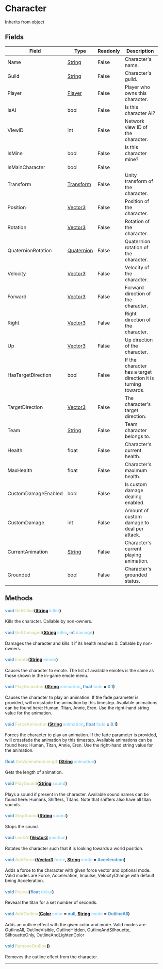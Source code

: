 # Character
Inherits from object
## Fields
|Field|Type|Readonly|Description|
|---|---|---|---|
|Name|[String](../static/String.md)|False|Character's name.|
|Guild|[String](../static/String.md)|False|Character's guild.|
|Player|[Player](../objects/Player.md)|False|Player who owns this character.|
|IsAI|bool|False|Is this character AI?|
|ViewID|int|False|Network view ID of the character.|
|IsMine|bool|False|Is this character mine?|
|IsMainCharacter|bool|False||
|Transform|[Transform](../objects/Transform.md)|False|Unity transform of the character.|
|Position|[Vector3](../objects/Vector3.md)|False|Position of the character.|
|Rotation|[Vector3](../objects/Vector3.md)|False|Rotation of the character.|
|QuaternionRotation|[Quaternion](../objects/Quaternion.md)|False|Quaternion rotation of the character.|
|Velocity|[Vector3](../objects/Vector3.md)|False|Velocity of the character.|
|Forward|[Vector3](../objects/Vector3.md)|False|Forward direction of the character.|
|Right|[Vector3](../objects/Vector3.md)|False|Right direction of the character.|
|Up|[Vector3](../objects/Vector3.md)|False|Up direction of the character.|
|HasTargetDirection|bool|False|If the character has a target direction it is turning towards.|
|TargetDirection|[Vector3](../objects/Vector3.md)|False|The character's target direction.|
|Team|[String](../static/String.md)|False|Team character belongs to.|
|Health|float|False|Character's current health.|
|MaxHealth|float|False|Character's maximum health.|
|CustomDamageEnabled|bool|False|Is custom damage dealing enabled.|
|CustomDamage|int|False|Amount of custom damage to deal per attack.|
|CurrentAnimation|[String](../static/String.md)|False|Character's current playing animation.|
|Grounded|bool|False|Character's grounded status.|
## Methods
#### <span style="color:#509cd4;">void</span> <span style="color:#dcdcaa;">GetKilled</span>(<span style="color:#509cd4;">[String](../static/String.md)</span> <span style="color:#9cdcfe;">killer</span>)
Kills the character. Callable by non-owners.
#### <span style="color:#509cd4;">void</span> <span style="color:#dcdcaa;">GetDamaged</span>(<span style="color:#509cd4;">[String](../static/String.md)</span> <span style="color:#9cdcfe;">killer</span>, <span style="color:#509cd4;">int</span> <span style="color:#9cdcfe;">damage</span>)
Damages the character and kills it if its health reaches 0. Callable by non-owners.
#### <span style="color:#509cd4;">void</span> <span style="color:#dcdcaa;">Emote</span>(<span style="color:#509cd4;">[String](../static/String.md)</span> <span style="color:#9cdcfe;">emote</span>)
Causes the character to emote. The list of available emotes is the same as those shown in the in-game emote menu.
#### <span style="color:#509cd4;">void</span> <span style="color:#dcdcaa;">PlayAnimation</span>(<span style="color:#509cd4;">[String](../static/String.md)</span> <span style="color:#9cdcfe;">animation</span>, <span style="color:#509cd4;">float</span> <span style="color:#9cdcfe;">fade</span> = <span style="color:#509cd4;">0.1</span>)
Causes the character to play an animation.  If the fade parameter is provided, will crossfade the animation by this timestep. Available animations can be found here: Human, Titan, Annie, Eren. Use the right-hand string value for the animation.
#### <span style="color:#509cd4;">void</span> <span style="color:#dcdcaa;">ForceAnimation</span>(<span style="color:#509cd4;">[String](../static/String.md)</span> <span style="color:#9cdcfe;">animation</span>, <span style="color:#509cd4;">float</span> <span style="color:#9cdcfe;">fade</span> = <span style="color:#509cd4;">0.1</span>)
Forces the character to play an animation. If the fade parameter is provided, will crossfade the animation by this timestep. Available animations can be found here: Human, Titan, Annie, Eren. Use the right-hand string value for the animation.
#### <span style="color:#509cd4;">float</span> <span style="color:#dcdcaa;">GetAnimationLength</span>(<span style="color:#509cd4;">[String](../static/String.md)</span> <span style="color:#9cdcfe;">animation</span>)
Gets the length of animation.
#### <span style="color:#509cd4;">void</span> <span style="color:#dcdcaa;">PlaySound</span>(<span style="color:#509cd4;">[String](../static/String.md)</span> <span style="color:#9cdcfe;">sound</span>)
Plays a sound if present in the character. Available sound names can be found here: Humans, Shifters, Titans. Note that shifters also have all titan sounds.
#### <span style="color:#509cd4;">void</span> <span style="color:#dcdcaa;">StopSound</span>(<span style="color:#509cd4;">[String](../static/String.md)</span> <span style="color:#9cdcfe;">sound</span>)
Stops the sound.
#### <span style="color:#509cd4;">void</span> <span style="color:#dcdcaa;">LookAt</span>(<span style="color:#509cd4;">[Vector3](../objects/Vector3.md)</span> <span style="color:#9cdcfe;">position</span>)
Rotates the character such that it is looking towards a world position.
#### <span style="color:#509cd4;">void</span> <span style="color:#dcdcaa;">AddForce</span>(<span style="color:#509cd4;">[Vector3](../objects/Vector3.md)</span> <span style="color:#9cdcfe;">force</span>, <span style="color:#509cd4;">[String](../static/String.md)</span> <span style="color:#9cdcfe;">mode</span> = <span style="color:#509cd4;">Acceleration</span>)
Adds a force to the character with given force vector and optional mode. Valid modes are Force, Acceleration, Impulse, VelocityChange with default being Acceleration.
#### <span style="color:#509cd4;">void</span> <span style="color:#dcdcaa;">Reveal</span>(<span style="color:#509cd4;">float</span> <span style="color:#9cdcfe;">delay</span>)
Reveaal the titan for a set number of seconds.
#### <span style="color:#509cd4;">void</span> <span style="color:#dcdcaa;">AddOutline</span>(<span style="color:#509cd4;">[Color](../objects/Color.md)</span> <span style="color:#9cdcfe;">color</span> = <span style="color:#509cd4;">null</span>, <span style="color:#509cd4;">[String](../static/String.md)</span> <span style="color:#9cdcfe;">mode</span> = <span style="color:#509cd4;">OutlineAll</span>)
Adds an outline effect with the given color and mode. Valid modes are: OutlineAll, OutlineVisible, OutlineHidden, OutlineAndSilhouette, SilhouetteOnly, OutlineAndLightenColor
#### <span style="color:#509cd4;">void</span> <span style="color:#dcdcaa;">RemoveOutline</span>()
Removes the outline effect from the character.

---

